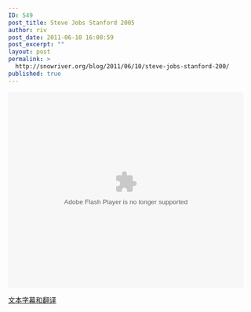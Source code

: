 ```yaml
---
ID: 549
post_title: Steve Jobs Stanford 2005
author: riv
post_date: 2011-06-10 16:00:59
post_excerpt: ""
layout: post
permalink: >
  http://snowriver.org/blog/2011/06/10/steve-jobs-stanford-200/
published: true
---
```

<embed src="http://player.youku.com/player.php/sid/XMTM3OTM5OTA0/v.swf" quality="high" width="480" height="400" align="middle" allowScriptAccess="sameDomain" type="application/x-shockwave-flash"></embed>

<a href="http://www.rubik.com.cn/steve_jobs.htm">文本字幕和翻译</a>